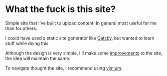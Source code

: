 # What the fuck is this site?
Simple site that I've built to upload content. In general most useful for me than for others.

I could have used a static site generator like [Gatsby](https://gatsbyjs.org), but wanted to learn stuff while doing this.

Although the design is very simple, I'll make some [improvements](./improvements) to the site, the idea will maintain the same.

To navigate thought the site, I recommend using [vimium](https://chrome.google.com/webstore/detail/vimium/dbepggeogbaibhgnhhndojpepiihcmeb).
